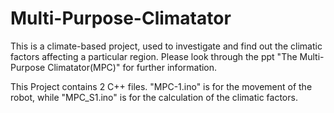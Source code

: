 # Multi-Purpose-Climatator
This is a climate-based project, used to investigate and find out the climatic factors affecting a particular region. Please look through the ppt "The Multi-Purpose Climatator(MPC)" for further information.

This Project contains 2 C++ files. "MPC-1.ino" is for the movement of the robot, while "MPC_S1.ino" is for the calculation of the climatic factors.
